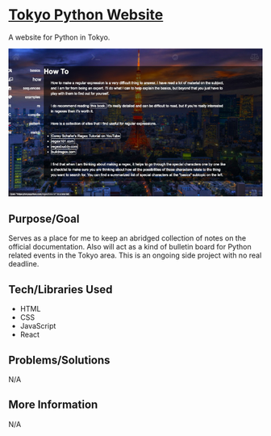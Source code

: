 # [Tokyo Python Website](https://tokyopython.com)
A website for Python in Tokyo.

![Screenshot](screenshot.jpg)

## Purpose/Goal
Serves as a place for me to keep an abridged collection of notes on the official documentation. Also will act as a kind of bulletin board for Python related events in the Tokyo area. This is an ongoing side project with no real deadline.

## Tech/Libraries Used
* HTML
* CSS
* JavaScript
* React

## Problems/Solutions
N/A

## More Information
N/A
